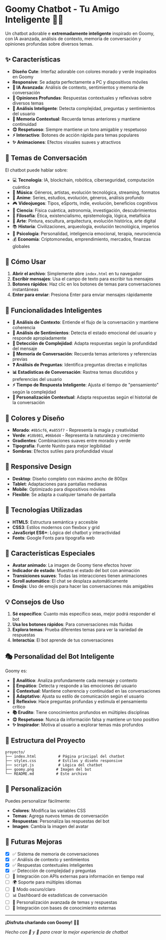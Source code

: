 # Goomy Chatbot - Tu Amigo Inteligente 🧠🐲

Un chatbot adorable e **extremadamente inteligente** inspirado en Goomy, con IA avanzada, análisis de contexto, memoria de conversación y opiniones profundas sobre diversos temas.

## ✨ Características

- **Diseño Cute**: Interfaz adorable con colores morado y verde inspirados en Goomy
- **Responsive**: Se adapta perfectamente a PC y dispositivos móviles
- **🧠 IA Avanzada**: Análisis de contexto, sentimientos y memoria de conversación
- **💭 Opiniones Profundas**: Respuestas contextuales y reflexivas sobre diversos temas
- **🎯 Análisis Inteligente**: Detecta complejidad, preguntas y sentimientos del usuario
- **🔄 Memoria Contextual**: Recuerda temas anteriores y mantiene continuidad
- **😊 Respetuoso**: Siempre mantiene un tono amigable y respetuoso
- **⚡ Interactivo**: Botones de acción rápida para temas populares
- **✨ Animaciones**: Efectos visuales suaves y atractivos

## 🎨 Temas de Conversación

El chatbot puede hablar sobre:

- 💻 **Tecnología**: IA, blockchain, robótica, ciberseguridad, computación cuántica
- 🎵 **Música**: Géneros, artistas, evolución tecnológica, streaming, formatos
- 🌸 **Anime**: Series, estudios, evolución, géneros, análisis profundo
- 🎮 **Videojuegos**: Tipos, eSports, indie, evolución, beneficios cognitivos
- 🔬 **Ciencia**: Física cuántica, astronomía, investigación, descubrimientos
- 🤔 **Filosofía**: Ética, existencialismo, epistemología, lógica, metafísica
- 🎨 **Arte**: Pintura, escultura, arquitectura, evolución histórica, arte digital
- 📚 **Historia**: Civilizaciones, arqueología, evolución tecnológica, imperios
- 🧠 **Psicología**: Personalidad, inteligencia emocional, terapia, neurociencia
- 💰 **Economía**: Criptomonedas, emprendimiento, mercados, finanzas globales

## 🚀 Cómo Usar

1. **Abrir el archivo**: Simplemente abre `index.html` en tu navegador
2. **Escribir mensajes**: Usa el campo de texto para escribir tus mensajes
3. **Botones rápidos**: Haz clic en los botones de temas para conversaciones instantáneas
4. **Enter para enviar**: Presiona Enter para enviar mensajes rápidamente

## 🎯 Funcionalidades Inteligentes

- **🧠 Análisis de Contexto**: Entiende el flujo de la conversación y mantiene coherencia
- **💭 Análisis de Sentimientos**: Detecta el estado emocional del usuario y responde apropiadamente
- **🎯 Detección de Complejidad**: Adapta respuestas según la profundidad del mensaje
- **🔄 Memoria de Conversación**: Recuerda temas anteriores y referencias previas
- **❓ Análisis de Preguntas**: Identifica preguntas directas e implícitas
- **📊 Estadísticas de Conversación**: Rastrea temas discutidos y preferencias del usuario
- **⚡ Tiempo de Respuesta Inteligente**: Ajusta el tiempo de "pensamiento" según la complejidad
- **🎨 Personalización Contextual**: Adapta respuestas según el historial de la conversación

## 🎨 Colores y Diseño

- **Morado**: `#8b5cf6`, `#a855f7` - Representa la magia y creatividad
- **Verde**: `#10b981`, `#06b6d4` - Representa la naturaleza y crecimiento
- **Gradientes**: Combinaciones suaves entre morado y verde
- **Tipografía**: Fuente Nunito para mejor legibilidad
- **Sombras**: Efectos sutiles para profundidad visual

## 📱 Responsive Design

- **Desktop**: Diseño completo con máximo ancho de 800px
- **Tablet**: Adaptaciones para pantallas medianas
- **Mobile**: Optimizado para dispositivos móviles
- **Flexible**: Se adapta a cualquier tamaño de pantalla

## 🔧 Tecnologías Utilizadas

- **HTML5**: Estructura semántica y accesible
- **CSS3**: Estilos modernos con flexbox y grid
- **JavaScript ES6+**: Lógica del chatbot y interactividad
- **Fonts**: Google Fonts para tipografía web

## 🌟 Características Especiales

- **Avatar animado**: La imagen de Goomy tiene efectos hover
- **Indicador de estado**: Muestra el estado del bot con animación
- **Transiciones suaves**: Todas las interacciones tienen animaciones
- **Scroll automático**: El chat se desplaza automáticamente
- **Emojis**: Uso de emojis para hacer las conversaciones más amigables

## 💡 Consejos de Uso

1. **Sé específico**: Cuanto más específico seas, mejor podrá responder el bot
2. **Usa los botones rápidos**: Para conversaciones más fluidas
3. **Explora temas**: Prueba diferentes temas para ver la variedad de respuestas
4. **Interactúa**: El bot aprende de tus conversaciones

## 🎭 Personalidad del Bot Inteligente

Goomy es:
- **🧠 Analítico**: Analiza profundamente cada mensaje y contexto
- **💭 Empático**: Detecta y responde a las emociones del usuario
- **🎯 Contextual**: Mantiene coherencia y continuidad en las conversaciones
- **🔄 Adaptativo**: Ajusta su estilo de comunicación según el usuario
- **🤔 Reflexivo**: Hace preguntas profundas y estimula el pensamiento crítico
- **📚 Erudito**: Tiene conocimientos profundos en múltiples disciplinas
- **😊 Respetuoso**: Nunca da información falsa y mantiene un tono positivo
- **✨ Inspirador**: Motiva al usuario a explorar temas más profundos

## 📁 Estructura del Proyecto

```
proyecto/
├── index.html          # Página principal del chatbot
├── styles.css          # Estilos y diseño responsive
├── script.js           # Lógica del chatbot
├── goomy.png          # Imagen del bot
└── README.md          # Este archivo
```

## 🌈 Personalización

Puedes personalizar fácilmente:
- **Colores**: Modifica las variables CSS
- **Temas**: Agrega nuevos temas de conversación
- **Respuestas**: Personaliza las respuestas del bot
- **Imagen**: Cambia la imagen del avatar

## 🚀 Futuras Mejoras

- [x] ✅ Sistema de memoria de conversaciones
- [x] ✅ Análisis de contexto y sentimientos
- [x] ✅ Respuestas contextuales inteligentes
- [x] ✅ Detección de complejidad y preguntas
- [ ] 🔮 Integración con APIs externas para información en tiempo real
- [ ] 🌍 Soporte para múltiples idiomas
- [ ] 🌙 Modo oscuro/claro
- [ ] 📊 Dashboard de estadísticas de conversación
- [ ] 🎨 Personalización avanzada de temas y respuestas
- [ ] 🔗 Integración con bases de conocimiento externas

---

**¡Disfruta charlando con Goomy!** 🐲✨

*Hecho con 💜 y 💚 para crear la mejor experiencia de chatbot*
